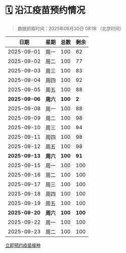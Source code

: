 # 🗓️ 沿江疫苗预约情况

> 数据抓取时间：2025年08月30日 08:18 （北京时间）

| 日期 | 星期 | 总数 | 剩余 |
|------|------|------|------|
| 2025-09-01 | 周一 | 100 | 62 |
| 2025-09-02 | 周二 | 100 | 77 |
| 2025-09-03 | 周三 | 100 | 83 |
| 2025-09-04 | 周四 | 100 | 92 |
| 2025-09-05 | 周五 | 100 | 88 |
| **2025-09-06** | **周六** | **100** | **2** |
| 2025-09-08 | 周一 | 100 | 88 |
| 2025-09-09 | 周二 | 100 | 98 |
| 2025-09-10 | 周三 | 100 | 94 |
| 2025-09-11 | 周四 | 100 | 98 |
| 2025-09-12 | 周五 | 100 | 98 |
| **2025-09-13** | **周六** | **100** | **91** |
| 2025-09-15 | 周一 | 100 | 100 |
| 2025-09-16 | 周二 | 100 | 100 |
| 2025-09-17 | 周三 | 100 | 100 |
| 2025-09-18 | 周四 | 100 | 100 |
| 2025-09-19 | 周五 | 100 | 100 |
| **2025-09-20** | **周六** | **100** | **100** |
| 2025-09-22 | 周一 | 100 | 100 |
| 2025-09-23 | 周二 | 100 | 100 |


<div class="button-container">
<a class="btn" href="http://yfzweb.ishequ.net/#/login" target="_blank">立即预约疫苗接种</a>
</div>
